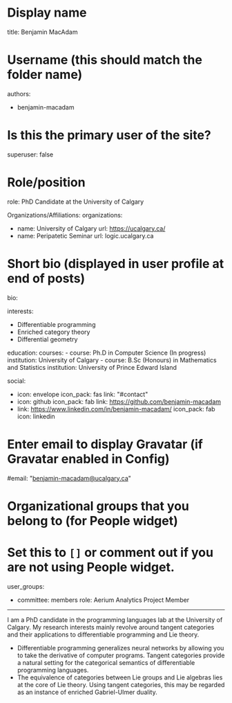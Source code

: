 # Display name
title: Benjamin MacAdam

# Username (this should match the folder name)
authors:
- benjamin-macadam

# Is this the primary user of the site?
superuser: false

# Role/position
role: PhD Candidate at the University of Calgary

Organizations/Affiliations:
organizations:
- name: University of Calgary
  url: https://ucalgary.ca/
- name: Peripatetic Seminar
  url: logic.ucalgary.ca

# Short bio (displayed in user profile at end of posts)
bio:

interests:
  - Differentiable programming
  - Enriched category theory
  - Differential geometry

education:
  courses:
    - course: Ph.D in Computer Science (In progress)
      institution: University of Calgary
    - course: B.Sc (Honours) in Mathematics and Statistics
      institution: University of Prince Edward Island

social:
  - icon: envelope
    icon_pack: fas
    link: "#contact"
  - icon: github
    icon_pack: fab
    link: https://github.com/benjamin-macadam
  - link: https://www.linkedin.com/in/benjamin-macadam/
    icon_pack: fab
    icon: linkedin

# Enter email to display Gravatar (if Gravatar enabled in Config)
#email: "benjamin-macadam@ucalgary.ca"

# Organizational groups that you belong to (for People widget)
#   Set this to `[]` or comment out if you are not using People widget.
user_groups:
- committee: members
  role: Aerium Analytics Project Member
---
I am a PhD candidate in the programming languages lab at the University of Calgary. My research interests mainly revolve around tangent categories and their applications to differentiable programming and Lie theory.

* Differentiable programming generalizes neural networks by allowing you to take the derivative of computer programs. Tangent categories provide a natural setting for the categorical semantics of differentiable programming languages. 
* The equivalence of categories between Lie groups and Lie algebras lies at the core of Lie theory. Using tangent categories, this may be regarded as an instance of enriched Gabriel-Ulmer duality.
